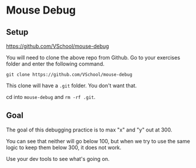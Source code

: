 # Mouse Debug

## Setup
https://github.com/VSchool/mouse-debug

You will need to clone the above repo from Github. Go to your exercises folder and enter the following command.

`git clone https://github.com/VSchool/mouse-debug`

This clone will have a `.git` folder. You don't want that.

cd into `mouse-debug` and `rm -rf .git`.


## Goal
The goal of this debugging practice is to max "x" and "y" out at 300.

You can see that neither will go below 100, but when we try to use the same logic to keep them below 300, it does not work.

Use your dev tools to see what's going on. 
